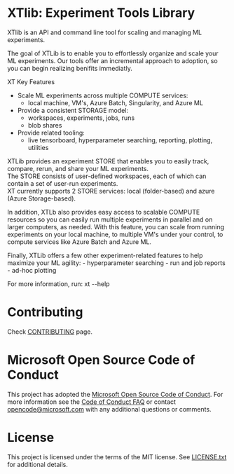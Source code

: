 # XTlib: Experiment Tools Library

XTlib is an API and command line tool for scaling and managing ML experiments.  

The goal of XTLib is to enable you to effortlessly organize and scale your ML experiments.
Our tools offer an incremental approach to adoption, so you can begin realizing benifits immediatly.

XT Key Features
  - Scale ML experiments across multiple COMPUTE services:
      - local machine, VM's, Azure Batch, Singularity, and Azure ML
  - Provide a consistent STORAGE model:
      - workspaces, experiments, jobs, runs
      - blob shares 
  - Provide related tooling:
      - live tensorboard, hyperparameter searching, reporting, plotting, utilities

XTLib provides an experiment STORE that enables you to easily track, compare, rerun, and share your ML experiments.  
The STORE consists of user-defined workspaces, each of which can contain a set of user-run experiments.  
XT currently supports 2 STORE services: local (folder-based) and azure (Azure Storage-based).

In addition, XTLb also provides easy access to scalable COMPUTE resources so you can 
easily run multiple experiments in parallel and on larger computers, as needed.  With this feature, 
you can scale from running  experiments on your local machine, to multiple VM's under your control, to compute 
services like Azure Batch and Azure ML.

Finally, XTLib offers a few other experiment-related features to help maximize your ML agility:
    - hyperparameter searching
    - run and job reports
    - ad-hoc plotting

For more information, run: xt --help

# Contributing

Check [CONTRIBUTING](CONTRIBUTING.md) page.

# Microsoft Open Source Code of Conduct

This project has adopted the [Microsoft Open Source Code of Conduct](https://opensource.microsoft.com/codeofconduct/).
For more information see the [Code of Conduct FAQ](https://opensource.microsoft.com/codeofconduct/faq/)
or contact [opencode@microsoft.com](mailto:opencode@microsoft.com) with any additional questions or comments.

# License

This project is licensed under the terms of the MIT license. See [LICENSE.txt](LICENSE.txt) for additional details.
